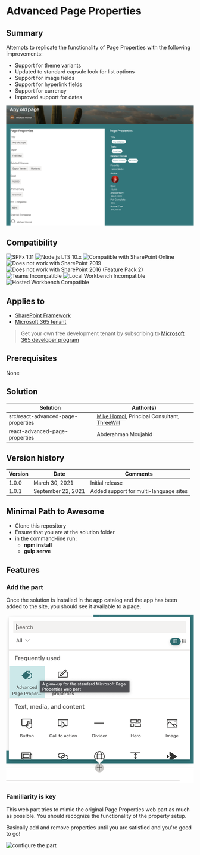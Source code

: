 # Advanced Page Properties

## Summary

Attempts to replicate the functionality of Page Properties with the following improvements:

- Support for theme variants
- Updated to standard capsule look for list options
- Support for image fields
- Support for hyperlink fields
- Support for currency
- Improved support for dates

![see the difference](./assets/diff-screencap.png)


## Compatibility

![SPFx 1.11](https://img.shields.io/badge/SPFx-1.11.0-green.svg)
![Node.js LTS 10.x](https://img.shields.io/badge/Node.js-LTS%2010.x-green.svg)
![Compatible with SharePoint Online](https://img.shields.io/badge/SharePoint%20Online-Compatible-green.svg)
![Does not work with SharePoint 2019](https://img.shields.io/badge/SharePoint%20Server%202019-Incompatible-red.svg "SharePoint Server 2019 requires SPFx 1.4.1 or lower")
![Does not work with SharePoint 2016 (Feature Pack 2)](https://img.shields.io/badge/SharePoint%20Server%202016%20(Feature%20Pack%202)-Incompatible-red.svg "SharePoint Server 2016 Feature Pack 2 requires SPFx 1.1")
![Teams Incompatible](https://img.shields.io/badge/Teams-Incompatible-lightgrey.svg)
![Local Workbench Incompatible](https://img.shields.io/badge/Local%20Workbench-Incompatible-red.svg "This solution requires access to information about the hosting page")
![Hosted Workbench Compatible](https://img.shields.io/badge/Hosted%20Workbench-Compatible-yellow.svg "Works better when placed on a modern site page.")

## Applies to

- [SharePoint Framework](https://aka.ms/spfx)
- [Microsoft 365 tenant](https://docs.microsoft.com/en-us/sharepoint/dev/spfx/set-up-your-developer-tenant)

> Get your own free development tenant by subscribing to [Microsoft 365 developer program](http://aka.ms/o365devprogram)

## Prerequisites

None

## Solution

Solution|Author(s)
--------|---------
src/react-advanced-page-properties | [Mike Homol](https://homol.work), Principal Consultant, [ThreeWill](https://threewill.com/)
react-advanced-page-properties | Abderahman Moujahid

## Version history

Version|Date|Comments
-------|----|--------
1.0.0|March 30, 2021|Initial release
1.0.1|September 22, 2021|Added support for multi-language sites

## Minimal Path to Awesome

- Clone this repository
- Ensure that you are at the solution folder
- in the command-line run:
  - **npm install**
  - **gulp serve**

## Features

### Add the part

Once the solution is installed in the app catalog and the app has been added to the site, you should see it available to a page.

![add the part](./assets/add-to-page.png)

### Familiarity is key

This web part tries to mimic the original Page Properties web part as much as possible.  You should recognize the functionality of the property setup.  

Basically add and remove properties until you are satisfied and you're good to go!

![configure the part](./assets/props.gif)

